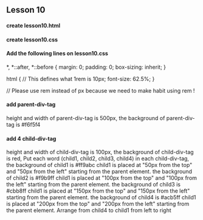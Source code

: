## Lesson 10
#### create lesson10.html
#### create lesson10.css

####  Add the following lines on lesson10.css

*,
*::after,
*::before {
    margin: 0;
    padding: 0;
    box-sizing: inherit;
}

html {
    // This defines what 1rem is 10px;
    font-size: 62.5%;
}

// Please use rem instead of px because we need to make habit using rem !

#### add parent-div-tag
height and width of parent-div-tag is 500px,
the background of parent-div-tag is #f6f5f4

#### add 4 child-div-tag
height and width of child-div-tag is 100px,
the background of child-div-tag is red,
Put each word (child1, child2, child3, child4) in each child-div-tag,
the background of child1 is #ff9abc
child1 is placed at "50px from the top" and "50px from the left" starting from the parent element.
the background of child2 is #f9b9ff
child1 is placed at "100px from the top" and "100px from the left" starting from the parent element.
the background of child3 is #cbb8ff
child1 is placed at "150px from the top" and "150px from the left" starting from the parent element.
the background of child4 is #acb5ff
child1 is placed at "200px from the top" and "200px from the left" starting from the parent element.
Arrange from child4 to child1 from left to right
